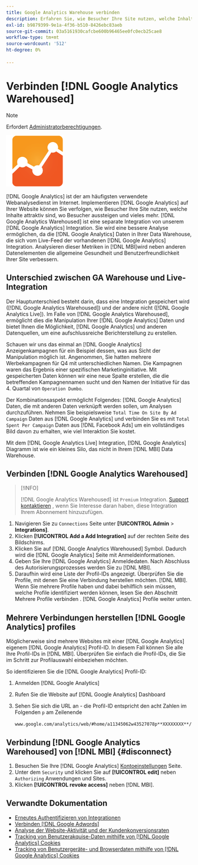 ```yaml
---
title: Google Analytics Warehouse verbinden
description: Erfahren Sie, wie Besucher Ihre Site nutzen, welche Inhalte attraktiv sind, wo Besucher aussteigen und vieles mehr.
exl-id: b9879399-9e1a-4f36-b510-8426ebc83aeb
source-git-commit: 03a5161930cafcbe600b96465ee0fc0ecb25cae8
workflow-type: tm+mt
source-wordcount: '512'
ht-degree: 0%

---
```


# Verbinden [!DNL Google Analytics Warehoused]

>[!NOTE]
>
>Erfordert [Administratorberechtigungen](../../../administrator/user-management/user-management.md).

![](../../../assets/google-analytics-logo.png)

[!DNL Google Analytics] ist der am häufigsten verwendete Webanalysedienst im Internet. Implementieren [!DNL Google Analytics] auf Ihrer Website können Sie verfolgen, wie Besucher Ihre Site nutzen, welche Inhalte attraktiv sind, wo Besucher aussteigen und vieles mehr. [!DNL Google Analytics Warehoused] ist eine separate Integration von unserem [!DNL Google Analytics] Integration. Sie wird eine bessere Analyse ermöglichen, da die [!DNL Google Analytics] Daten in Ihrer Data Warehouse, die sich vom Live-Feed der vorhandenen [!DNL Google Analytics] Integration. Analysieren dieser Metriken in [!DNL MBI]wird neben anderen Datenelementen die allgemeine Gesundheit und Benutzerfreundlichkeit Ihrer Site verbessern.

## Unterschied zwischen GA Warehouse und Live-Integration

Der Hauptunterschied besteht darin, dass eine Integration gespeichert wird ([!DNL Google Analytics Warehoused]) und der andere nicht ([!DNL Google Analytics Live]). Im Falle von [!DNL Google Analytics Warehoused], ermöglicht dies die Manipulation Ihrer [!DNL Google Analytics] Daten und bietet Ihnen die Möglichkeit, [!DNL Google Analytics] und anderen Datenquellen, um eine aufschlussreiche Berichterstellung zu erstellen.

Schauen wir uns das einmal an [!DNL Google Analytics] Anzeigenkampagnen für ein Beispiel dessen, was aus Sicht der Manipulation möglich ist. Angenommen, Sie hatten mehrere Werbekampagnen für Q4 mit unterschiedlichen Namen. Die Kampagnen waren das Ergebnis einer spezifischen Marketinginitiative. Mit gespeicherten Daten können wir eine neue Spalte erstellen, die die betreffenden Kampagnennamen sucht und den Namen der Initiative für das 4. Quartal von `Operation Dumbo`.

Der Kombinationsaspekt ermöglicht Folgendes: [!DNL Google Analytics] Daten, die mit anderen Daten verknüpft werden sollen, um Analysen durchzuführen. Nehmen Sie beispielsweise `Total Time On Site By Ad Campaign` Daten aus [!DNL Google Analytics] und verbinden Sie es mit `Total Spent Per Campaign` Daten aus [!DNL Facebook Ads] um ein vollständiges Bild davon zu erhalten, wie viel Interaktion Sie kostet.

Mit dem [!DNL Google Analytics Live] Integration, [!DNL Google Analytics] Diagramm ist wie ein kleines Silo, das nicht in Ihrem [!DNL MBI] Data Warehouse.

## Verbinden [!DNL Google Analytics Warehoused]

>[!INFO]
>
>[!DNL Google Analytics Warehoused] ist `Premium` Integration. [Support kontaktieren](../../../guide-overview.md) , wenn Sie Interesse daran haben, diese Integration Ihrem Abonnement hinzuzufügen.

1. Navigieren Sie zu `Connections` Seite unter **[!UICONTROL Admin** > **Integrations]**.
1. Klicken **[!UICONTROL Add a Add Integration]** auf der rechten Seite des Bildschirms.
1. Klicken Sie auf [!DNL Google Analytics Warehoused] Symbol. Dadurch wird die [!DNL Google Analytics] Seite mit Anmeldeinformationen.
1. Geben Sie Ihre [!DNL Google Analytics] Anmeldedaten. Nach Abschluss des Autorisierungsprozesses werden Sie zu [!DNL MBI].
1. Daraufhin wird eine Liste der Profil-IDs angezeigt. Überprüfen Sie die Profile, mit denen Sie eine Verbindung herstellen möchten. [!DNL MBI]. Wenn Sie mehrere Profile haben und dabei behilflich sein müssen, welche Profile identifiziert werden können, lesen Sie den Abschnitt Mehrere Profile verbinden . [!DNL Google Analytics] Profile weiter unten.

## Mehrere Verbindungen herstellen [!DNL Google Analytics] profiles

Möglicherweise sind mehrere Websites mit einer [!DNL Google Analytics] eigenem [!DNL Google Analytics] Profil-ID. In diesem Fall können Sie alle Ihre Profil-IDs in [!DNL MBI]. Überprüfen Sie einfach die Profil-IDs, die Sie im Schritt zur Profilauswahl einbeziehen möchten.

So identifizieren Sie die [!DNL Google Analytics] Profil-ID:

1. Anmelden [!DNL Google Analytics]
1. Rufen Sie die Website auf [!DNL Google Analytics] Dashboard
1. Sehen Sie sich die URL an - die Profil-ID entspricht den acht Zahlen im Folgenden `p` am Zeilenende

   `www.google.com/analytics/web/#home/a11345062w43527078p**XXXXXXXX**/`

## Verbindung [!DNL Google Analytics Warehoused] von [!DNL MBI] {#disconnect}

1. Besuchen Sie Ihre [!DNL Google Analytics] [Kontoeinstellungen](https://www.google.com/accounts/) Seite.
1. Unter dem `Security` und klicken Sie auf **[!UICONTROL edit]** neben `Authorizing` Anwendungen und Sites.
1. Klicken **[!UICONTROL revoke access]** neben [!DNL MBI].

## Verwandte Dokumentation

* [Erneutes Authentifizieren von Integrationen](https://support.magento.com/hc/en-us/articles/360016733151)
* [Verbinden [!DNL Google Adwords]](../integrations/google-adwords.md)
* [Analyse der Website-Aktivität und der Kundenkonversionsraten](../../analysis/web-act-cust-conversion.md)
* [Tracking von Benutzerakquise-Daten mithilfe von [!DNL Google Analytics] Cookies](../../analysis/google-track-user-acq.md)
* [Tracking von Benutzergeräte- und Browserdaten mithilfe von [!DNL Google Analytics] Cookies](https://support.magento.com/hc/en-us/articles/360016732911)
